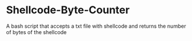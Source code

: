 # Shellcode-Byte-Counter
A bash script that accepts a txt file with shellcode and returns the number of bytes of the shellcode
